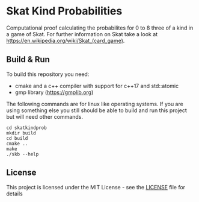 # Skat Kind Probabilities

Computational proof calculating the probabilites for 0 to 8 three of a kind in a game of Skat. For further information on Skat take a look at https://en.wikipedia.org/wiki/Skat_(card_game).

## Build & Run

To build this repository you need:
* cmake and a c++ compiler with support for c++17 and std::atomic
* gmp library (https://gmplib.org)

The following commands are for linux like operating systems.
If you are using something else you still should be able to build and run this project
but will need other commands.

```
cd skatkindprob
mkdir build
cd build
cmake ..
make
./skb --help
```


## License

This project is licensed under the MIT License - see the [LICENSE](LICENSE) file for details


